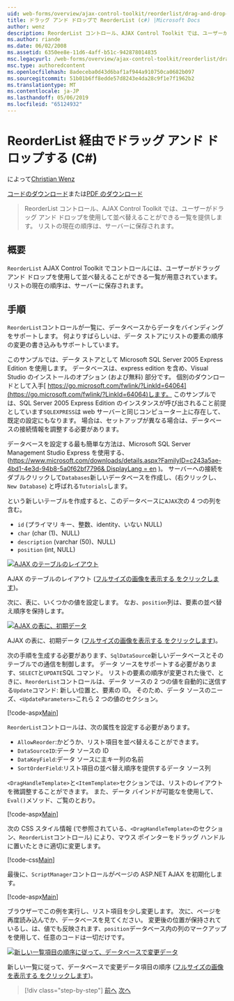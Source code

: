 ```yaml
---
uid: web-forms/overview/ajax-control-toolkit/reorderlist/drag-and-drop-via-reorderlist-cs
title: ドラッグ アンド ドロップで ReorderList (c#) |Microsoft Docs
author: wenz
description: ReorderList コントロール、AJAX Control Toolkit では、ユーザーがドラッグ アンド ドロップを使用して並べ替えることができる一覧を提供します。 現在の注文リストのものとしています.
ms.author: riande
ms.date: 06/02/2008
ms.assetid: 6350ee8e-11d6-4aff-b51c-942878014835
msc.legacyurl: /web-forms/overview/ajax-control-toolkit/reorderlist/drag-and-drop-via-reorderlist-cs
msc.type: authoredcontent
ms.openlocfilehash: 8adeceba0d43d6baf1af944a910750ca0682b097
ms.sourcegitcommit: 51b01b6ff8edde57d8243e4da28c9f1e7f1962b2
ms.translationtype: MT
ms.contentlocale: ja-JP
ms.lasthandoff: 05/06/2019
ms.locfileid: "65124932"
---
```

# <a name="drag-and-drop-via-reorderlist-c"></a>ReorderList 経由でドラッグ アンド ドロップする (C#)

によって[Christian Wenz](https://github.com/wenz)

[コードのダウンロード](http://download.microsoft.com/download/9/3/f/93f8daea-bebd-4821-833b-95205389c7d0/ReorderList5.cs.zip)または[PDF のダウンロード](http://download.microsoft.com/download/2/d/c/2dc10e34-6983-41d4-9c08-f78f5387d32b/reorderlist5CS.pdf)

> ReorderList コントロール、AJAX Control Toolkit では、ユーザーがドラッグ アンド ドロップを使用して並べ替えることができる一覧を提供します。 リストの現在の順序は、サーバーに保存されます。

## <a name="overview"></a>概要

`ReorderList` AJAX Control Toolkit でコントロールには、ユーザーがドラッグ アンド ドロップを使用して並べ替えることができる一覧が用意されています。 リストの現在の順序は、サーバーに保存されます。

## <a name="steps"></a>手順

`ReorderList`コントロールが一覧に、データベースからデータをバインディングをサポートします。 何よりすばらしいは、データ ストアにリストの要素の順序の変更の書き込みもサポートしています。

このサンプルでは、データ ストアとして Microsoft SQL Server 2005 Express Edition を使用します。 データベースは、express edition を含め、Visual Studio のインストールのオプション (および無料) 部分です。 個別のダウンロードとして入手[ https://go.microsoft.com/fwlink/?LinkId=64064](https://go.microsoft.com/fwlink/?LinkId=64064)します。 このサンプルでは、SQL Server 2005 Express Edition のインスタンスが呼び出されること前提としています`SQLEXPRESS`は web サーバーと同じコンピューター上に存在して、既定の設定にもなります。 場合は、セットアップが異なる場合は、データベースの接続情報を調整する必要があります。

データベースを設定する最も簡単な方法は、Microsoft SQL Server Management Studio Express を使用する、([https://www.microsoft.com/downloads/details.aspx?FamilyID=c243a5ae-4bd1-4e3d-94b8-5a0f62bf7796&amp; DisplayLang = en](https://www.microsoft.com/downloads/details.aspx?FamilyID=c243a5ae-4bd1-4e3d-94b8-5a0f62bf7796&amp;DisplayLang=en) )。 サーバーへの接続をダブルクリックして`Databases`新しいデータベースを作成し、(右クリックし、 `New Database`) と呼ばれる`Tutorials`します。

という新しいテーブルを作成すると、このデータベースに`AJAX`次の 4 つの列を含む。

- `id` (プライマリ キー、整数、identity、いない NULL)
- `char` (char (1)、NULL)
- `description` (varchar (50)、NULL)
- `position` (int, NULL)

[![AJAX のテーブルのレイアウト](drag-and-drop-via-reorderlist-cs/_static/image2.png)](drag-and-drop-via-reorderlist-cs/_static/image1.png)

AJAX のテーブルのレイアウト ([フルサイズの画像を表示する をクリックします](drag-and-drop-via-reorderlist-cs/_static/image3.png))。

次に、表に、いくつかの値を設定します。 なお、`position`列は、要素の並べ替え順序を保持します。

[![AJAX の表に、初期データ](drag-and-drop-via-reorderlist-cs/_static/image5.png)](drag-and-drop-via-reorderlist-cs/_static/image4.png)

AJAX の表に、初期データ ([フルサイズの画像を表示する をクリックします](drag-and-drop-via-reorderlist-cs/_static/image6.png))。

次の手順を生成する必要があります、`SqlDataSource`新しいデータベースとそのテーブルでの通信を制御します。 データ ソースをサポートする必要があります、`SELECT`と`UPDATE`SQL コマンド。 リストの要素の順序が変更された後で、ときに、`ReorderList`コントロールは、データ ソースの 2 つの値を自動的に送信する`Update`コマンド: 新しい位置と、要素の ID。 そのため、データ ソースのニーズ、`<UpdateParameters>`これら 2 つの値のセクション。

[!code-aspx[Main](drag-and-drop-via-reorderlist-cs/samples/sample1.aspx)]

`ReorderList`コントロールは、次の属性を設定する必要があります。

- `AllowReorder`:かどうか、リスト項目を並べ替えることができます。
- `DataSourceID`:データ ソースの ID
- `DataKeyField`:データ ソースに主キー列の名前
- `SortOrderField`:リスト項目の並べ替え順序を提供するデータ ソース列

`<DragHandleTemplate>`と`<ItemTemplate>`セクションでは、リストのレイアウトを微調整することができます。 また、データ バインドが可能なを使用して、`Eval()`メソッド、ご覧のとおり。

[!code-aspx[Main](drag-and-drop-via-reorderlist-cs/samples/sample2.aspx)]

次の CSS スタイル情報 (で参照されている、`<DragHandleTemplate>`のセクション、`ReorderList`コントロール) により、マウス ポインターをドラッグ ハンドルに置いたときに適切に変更します。

[!code-css[Main](drag-and-drop-via-reorderlist-cs/samples/sample3.css)]

最後に、`ScriptManager`コントロールがページの ASP.NET AJAX を初期化します。

[!code-aspx[Main](drag-and-drop-via-reorderlist-cs/samples/sample4.aspx)]

ブラウザーでこの例を実行し、リスト項目を少し変更します。 次に、ページを再度読み込んでか、データベースを見てください。 変更後の位置が保持されているし、は、値でも反映されます、`position`データベース内の列のマークアップを使用して、任意のコードは一切だけです。

[![新しい一覧項目の順序に従って、データベースで変更データ](drag-and-drop-via-reorderlist-cs/_static/image8.png)](drag-and-drop-via-reorderlist-cs/_static/image7.png)

新しい一覧に従って、データベースで変更データ項目の順序 ([フルサイズの画像を表示する をクリックします](drag-and-drop-via-reorderlist-cs/_static/image9.png))。

> [!div class="step-by-step"]
> [前へ](using-postbacks-with-reorderlist-cs.md)
> [次へ](using-postbacks-with-reorderlist-vb.md)
